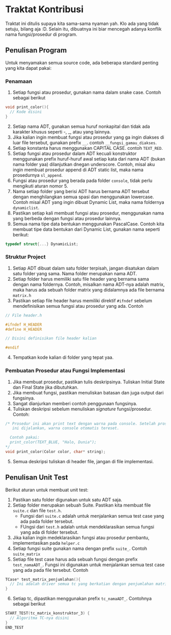 # Traktat Kontribusi

Traktat ini ditulis supaya kita sama-sama nyaman yah. Klo ada yang tidak setuju, bilang aja :D. Selain itu, dibuatnya ini biar mencegah adanya konflik nama fungsi/prosedur di program.

## Penulisan Program

Untuk menyamakan semua source code, ada beberapa standard penting yang kita dapat pakai:

### Penamaan
1. Setiap fungsi atau prosedur, gunakan nama dalam snake case. Contoh sebagai berikut
```c
void print_color(){
  // Kode disini
}
```
2. Setiap nama ADT, gunakan semua huruf nonkapital dan tidak ada karakter khusus seperti -, \_, atau yang lainnya.
3. Jika kalian ingin membuat fungsi atau prosedur yang ga ingin diakses di luar file tersebut, gunakan prefix `__`. contoh `__fungsi_gamau_diakses`.
4. Setiap konstanta harus menggunakan CAPITAL CASE. contoh `TEXT_RED`.
5. Setiap fungsi atau prosedur dalam ADT kecuali konstruktor menggunakan prefix huruf-huruf awal setiap kata dari nama ADT (bukan nama folder yaa) dilanjutkan dnegan underscore. Contoh, misal aku ingin membuat prosedur append di ADT static list, maka nama prosedurnya `sl_append`. 
6. Fungsi atau prosedur yang berada pada folder `console`, tidak perlu mengikuti aturan nomor 5.
7. Nama setiap folder yang berisi ADT harus bernama ADT tersebut dengan menghilangkan semua spasi dan menggunakan lowercase. Contoh misal ADT yang ingin dibuat Dynamic List, maka nama foldernya `dynamiclist`.
8. Pastikan setiap kali membuat fungsi atau prosedur, menggunakan nama yang berbeda dengan fungsi atau prosedur lainnya.
9. Semua nama tipe data bentukan menggunakan PascalCase. Contoh kita membuat tipe data bentukan dari Dynamic List, gunakan nama seperti berikut:
```c
typedef struct{...} DynamicList;
```

### Struktur Project
1. Setiap ADT dibuat dalam satu folder terpisah, jangan disatukan dalam satu folder yang sama. Nama folder merupakan nama ADT.
2. Setiap folder harus memiliki satu file header yang bernama sama dengan nama foldernya. Contoh, misalkan nama ADT-nya adalah matrix, maka harus ada sebuah folder matrix yang didalamnya ada file bernama `matrix.h`
3. Pastikan setiap file header harus memiliki direktif `#ifndef` sebelum mendefinisikan semua fungsi atau prosedur yang  ada. Contoh
```c
// File header.h

#ifndef H_HEADER
#define H_HEADER

// Disini definisikan file header kalian

#endif
```
4. Tempatkan kode kalian di folder yang tepat yaa.

### Pembuatan Prosedur atau Fungsi Implementasi
1. Jika membuat prosedur, pastikan tulis deskripsinya. Tuliskan Initial State dan Final State jika dibutuhkan.
2. Jika membuat fungsi, pastikan menuliskan batasan dan juga output dari fungsinya.
3. Sangat dianjurkan memberi contoh penggunaan fungsinya.
4. Tuliskan deskripsi sebelum menuliskan _signature_ fungsi/prosedur. Contoh:
```c
/* Prosedur ini akan print text dengan warna pada console. Setelah prosedur
   ini dijalankan, warna console otomatis tereset.

  Contoh pakai:
  print_color(TEXT_BLUE, "Halo, Dunia");
*/
void print_color(Color color, char* string);

```
5. Semua deskripsi tuliskan di header file, jangan di file implementasi.

## Penulisan Unit Test

Berikut aturan untuk membuat unit test:
1. Pastikan satu folder digunakan untuk satu ADT saja.
2. Setiap folder merupakan sebuah Suite. Pastikan kita membuat file `suite.c` dan file `test.h`.
   * Fungsi dari `suite.c` adalah untuk menjalankan semua test case yang ada pada folder tersebut.
   * FUngsi dari `test.h` adalah untuk mendeklarasikan semua fungsi yang ada di folder tersebut.
3. Jika kalian ingin medeklarasikan fungsi atau prosedur pembantu, implementasikan pada `helper.c`
4. Setiap fungsi suite gunakan nama dengan prefix `suite_`. Contoh `suite_matrix`
5. Setiap file test case harus ada sebuah fungsi dengan prefix `test_namaADT_`. Fungsi ini digunakan untuk menjalankan semua test case yang ada pada file tersebut. Contoh
```c
TCase* test_matrix_penjumlahan(){
  // Ini adalah driver semua tc yang berkatian dengan penjumlahan matriks
}
```
6. Setiap tc, dipastikan menggunakan prefix `tc_namaADT_`. Contohnya sebagai berikut
```c
START_TEST(tc_matrix_konstruktor_3) {
  // Algoritma TC-nya disini
}
END_TEST
```

